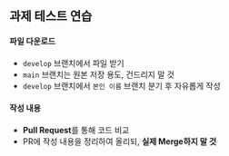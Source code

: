 ## 과제 테스트 연습


#### 파일 다운로드
- `develop` 브랜치에서 파일 받기
- `main` 브랜치는 원본 저장 용도, 건드리지 말 것
- `develop` 브랜치에서 `본인 이름` 브랜치 분기 후 자유롭게 작성


#### 작성 내용
- **Pull Request**를 통해 코드 비교
- PR에 작성 내용을 정리하여 올리되, **실제 Merge하지 말 것**

